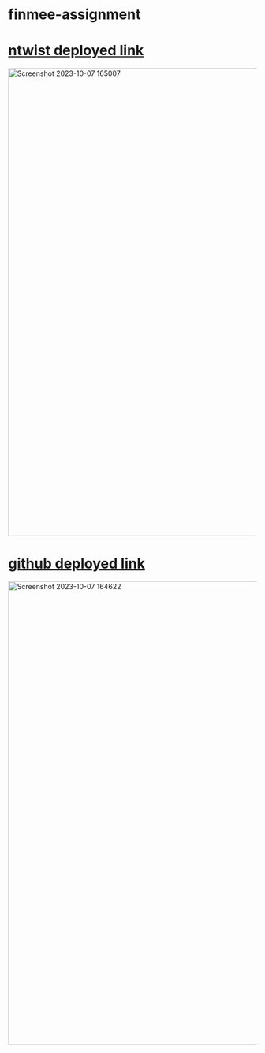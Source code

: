 # finmee-assignment
<h1><a href="https://ntwist-19a3bf.netlify.app/" target="_blank">ntwist deployed link</a></h1>
<img width="949" alt="Screenshot 2023-10-07 165007" src="https://github.com/santoshy1101/finmee-assignment/assets/107991675/5432891d-e8d7-407c-89bb-4a539c34d74d">
<h1><a href="https://amazing-seahorse-19a3bf.netlify.app/" target="_blank">github deployed link</a></h1>
<img width="940" alt="Screenshot 2023-10-07 164622" src="https://github.com/santoshy1101/finmee-assignment/assets/107991675/28107434-9d80-4c6b-bf71-9af3b1155e02">
